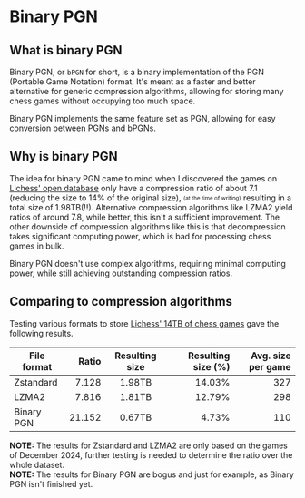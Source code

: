 # Binary PGN

## What is binary PGN

Binary PGN, or `bPGN` for short, is a binary implementation of the PGN (Portable Game Notation) format. It's meant as a faster and better alternative for generic compression algorithms, allowing for storing many chess games without occupying too much space.

Binary PGN implements the same feature set as PGN, allowing for easy conversion between PGNs and bPGNs.

## Why is binary PGN

The idea for binary PGN came to mind when I discovered the games on [Lichess' open database](https://database.lichess.org/) only have a compression ratio of about 7.1 (reducing the size to 14% of the original size), <sub><sup>(at the time of writing)</sup></sub> resulting in a total size of 1.98TB(!!).
Alternative compression algorithms like LZMA2 yield ratios of around 7.8, while better, this isn't a sufficient improvement. The other downside of compression algorithms like this is that decompression takes significant computing power, which is bad for processing chess games in bulk.

Binary PGN doesn't use complex algorithms, requiring minimal computing power, while still achieving outstanding compression ratios.

## Comparing to compression algorithms

Testing various formats to store [Lichess' 14TB of chess games](https://database.lichess.org/) gave the following results.

| File format | Ratio | Resulting size | Resulting size (%) | Avg. size per game |
| ----------- | ----: | :------------: | -----: | --: |
| Zstandard   | 7.128 | 1.98TB         | 14.03% | 327 |
| LZMA2       | 7.816 | 1.81TB         | 12.79% | 298 |
| Binary PGN  | 21.152| 0.67TB         |  4.73% | 110 |

**NOTE:** The results for Zstandard and LZMA2 are only based on the games of December 2024, further testing is needed to determine the ratio over the whole dataset.  
**NOTE:** The results for Binary PGN are bogus and just for example, as Binary PGN isn't finished yet.
